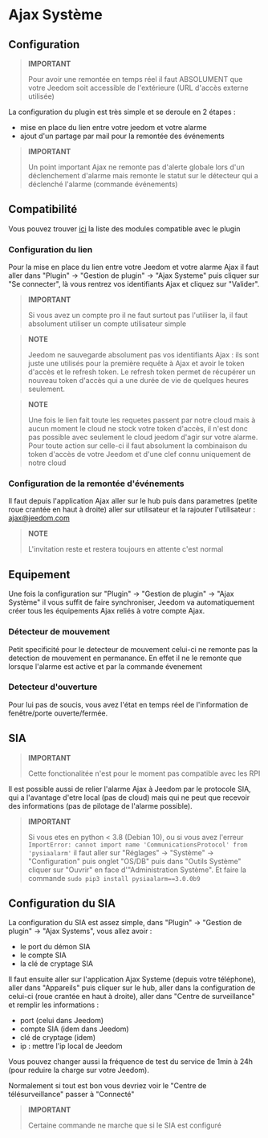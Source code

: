 # Ajax Système

## Configuration

>**IMPORTANT**
>
>Pour avoir une remontée en temps réel il faut ABSOLUMENT que votre Jeedom soit accessible de l'extérieure (URL d'accès externe utilisée)

La configuration du plugin est très simple et se deroule en 2 étapes : 

- mise en place du lien entre votre jeedom et votre alarme
- ajout d'un partage par mail pour la remontée des événements  

>**IMPORTANT**
>
>Un point important Ajax ne remonte pas d'alerte globale lors d'un déclenchement d'alarme mais remonte le statut sur le détecteur qui a déclenché l'alarme (commande événements)

## Compatibilité

Vous pouvez trouver [ici](https://compatibility.jeedom.com/index.php?v=d&p=home&plugin=ajaxSystem) la liste des modules compatible avec le plugin

### Configuration du lien 

Pour la mise en place du lien entre votre Jeedom et votre alarme Ajax il faut aller dans "Plugin" -> "Gestion de plugin" -> "Ajax Systeme" puis cliquer sur "Se connecter", là vous rentrez vos identifiants Ajax et cliquez sur "Valider".

>**IMPORTANT**
>
>Si vous avez un compte pro il ne faut surtout pas l'utiliser la, il faut absolument utiliser un compte utilisateur simple

>**NOTE**
>
> Jeedom ne sauvegarde absolument pas vos identifiants Ajax : ils sont juste une utilisés pour la première requête à Ajax et avoir le token d'accès et le refresh token. Le refresh token permet de récupérer un nouveau token d'accès qui a une durée de vie de quelques heures seulement.

>**NOTE**
>
> Une fois le lien fait toute les requetes passent par notre cloud mais à aucun moment le cloud ne stock votre token d'accès, il n'est donc pas possible avec seulement le cloud jeedom d'agir sur votre alarme. Pour toute action sur celle-ci il faut absolument la combinaison du token d'accès de votre Jeedom et d'une clef connu uniquement de notre cloud 

### Configuration de la remontée d'événements

Il faut depuis l'application Ajax aller sur le hub puis dans parametres (petite roue crantée en haut à droite) aller sur utilisateur et la rajouter l'utilisateur : ajax@jeedom.com

>**NOTE**
>
>L'invitation reste et restera toujours en attente c'est normal

## Equipement 

Une fois la configuration sur "Plugin" -> "Gestion de plugin" -> "Ajax Système" il vous suffit de faire synchroniser, Jeedom va automatiquement créer tous les équipements Ajax reliés à votre compte Ajax. 

### Détecteur de mouvement

Petit specificité pour le detecteur de mouvement celui-ci ne remonte pas la detection de mouvement en permanance. En effet il ne le remonte que lorsque l'alarme est active et par la commande évenement

### Detecteur d'ouverture

Pour lui pas de soucis, vous avez l'état en temps réel de l'information de fenêtre/porte ouverte/fermée.

## SIA

>**IMPORTANT**
>
> Cette fonctionalitée n'est pour le moment pas compatible avec les RPI

Il est possible aussi de relier l'alarme Ajax à Jeedom par le protocole SIA, qui a l'avantage d'etre local (pas de cloud) mais qui ne peut que recevoir des informations (pas de pilotage de l'alarme possible).

>**IMPORTANT**
>
> Si vous etes en python < 3.8 (Debian 10), ou si vous avez l'erreur `ImportError: cannot import name 'CommunicationsProtocol' from 'pysiaalarm'` il faut aller sur "Réglages" -> "Système" -> "Configuration" puis onglet "OS/DB" puis dans "Outils Système" cliquer sur "Ouvrir" en face d'"Administration Système". Et faire la commande `sudo pip3 install pysiaalarm==3.0.0b9`

## Configuration du SIA

La configuration du SIA est assez simple, dans "Plugin" -> "Gestion de plugin" -> "Ajax Systems", vous allez avoir : 
- le port du démon SIA
- le compte SIA
- la clé de cryptage SIA

Il faut ensuite aller sur l'application Ajax Systeme (depuis votre téléphone), aller dans "Appareils" puis cliquer sur le hub, aller dans la configuration de celui-ci (roue crantée en haut à droite), aller dans "Centre de surveillance" et remplir les informations : 

- port (celui dans Jeedom)
- compte SIA (idem dans Jeedom)
- clé de cryptage (idem)
- ip : mettre l'ip local de Jeedom

Vous pouvez changer aussi la fréquence de test du service de 1min à 24h (pour reduire la charge sur votre Jeedom).

Normalement si tout est bon vous devriez voir le "Centre de télésurveillance" passer à "Connecté"

>**IMPORTANT**
>
> Certaine commande ne marche que si le SIA est configuré
